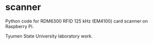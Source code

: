 # scanner

Python code for RDM6300 RFID 125 kHz (EM4100) card scanner on Raspberry Pi.

Tyumen State University laboratory work.
